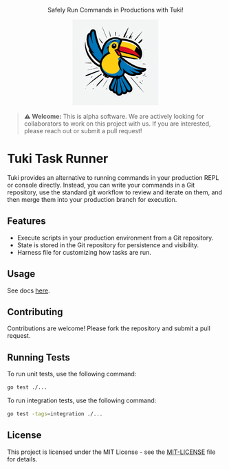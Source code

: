 <p align="center">
    Safely Run Commands in Productions with Tuki!
</p>
<p align="center">
    <img src="https://github.com/hundredwatt/tuki/blob/c88122fb49fdd4a3036d584be31479f011b7b390/imgs/tuki-logo.jpeg" width="200" height="200">
</p>

> **⚠️ Welcome:** This is alpha software. We are actively looking for collaborators to work on this project with us. If you are interested, please reach out or submit a pull request!


# Tuki Task Runner

Tuki provides an alternative to running commands in your production REPL or console directly. Instead, you can write your commands in a Git repository, use the standard git workflow to review and iterate on them, and then merge them into your production branch for execution.

## Features

- Execute scripts in your production environment from a Git repository.
- State is stored in the Git repository for persistence and visibility.
- Harness file for customizing how tasks are run.

## Usage

See docs [here](https://github.com/hundredwatt/tuki/tree/main/docs).

## Contributing

Contributions are welcome! Please fork the repository and submit a pull request.

## Running Tests

To run unit tests, use the following command:

```bash
go test ./...
```

To run integration tests, use the following command:

```bash
go test -tags=integration ./...
```

## License

This project is licensed under the MIT License - see the [MIT-LICENSE](./MIT-LICENSE) file for details.
